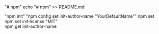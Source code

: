 "# npm" 
echo "# npm" >> README.md

"npm init" 
"npm config set init-author-name "YourDefaultName"" 
npm set  
npm set init-license "MIT"  
npm get init-author-name
